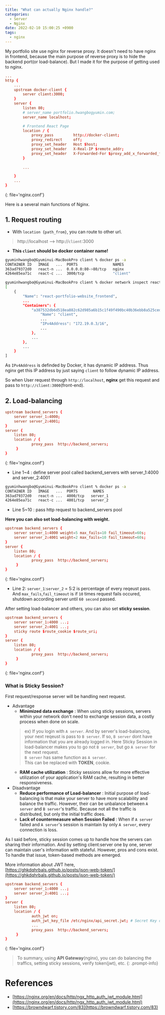 ```yaml
---
title: "What can actually Nginx handle?"
categories:
  - Server
  - Nginx
date: 2022-02-10 15:00:25 +0900
tags:
  - nginx
---
```



My portfolio site use nginx for reverse proxy. It doesn't need to have nginx in frontend, because the main purpose of reverse proxy is to hide the backend port(or load-balance). But I made it for the purpose of getting used to nginx.

```conf
...
http {
	...
    upstream docker-client {
        server client:3000;
    }
    server {
        listen 80;
        # server_name portfolio.hwangbogyumin.com;
        server_name localhost;

        # Frontend React Page
        location / {
            proxy_pass         http://docker-client;
            proxy_redirect     off;
            proxy_set_header   Host $host;
            proxy_set_header   X-Real-IP $remote_addr;
            proxy_set_header   X-Forwarded-For $proxy_add_x_forwarded_for;
        }
		
		...

    }
    ...
}
```
{: file='nginx.conf'}

Here is a several main functions of Nginx.

## 1. Request routing
   * With `location {path_from}`, you can route to other url.
   > http://localhost --> http://`client`:3000
   * **This `client` should be docker container name!**

```bash
gyuminhwangbo@Gyuminui-MacBookPro client % docker ps -a
CONTAINER ID   IMAGE   ...  PORTS                NAMES
363ad79372d0   react-n ...  0.0.0.0:80->80/tcp   nginx
4264e85ea71c   react-c ...  3000/tcp             "client"
```
	
```bash
gyuminhwangbo@Gyuminui-MacBookPro client % docker network inspect react-portfolio-website_frontend
[
	{
		"Name": "react-portfolio-website_frontend",
		...
		"Containers": {
			"a387532db6d518ea882c62d985a6b15c1f49f490bc40b36ebb8a525cedffdc1d": {
				"Name": "client",
				...
				"IPv4Address": "172.19.0.3/16",
				...
			},
			...
		},
		...
	}
]
```

As `IPv4Address` is definded by Docker, it has dynamic IP address. Thus nginx get this IP address by just saying `client` to follow dynamic IP address.

So when User request through `http://localhost`, **nginx** get this request and pass to `http://client:3000`(front-end).

## 2. Load-balancing

```conf
upstream backend_servers { 
    server server_1:4000; 
    server server_2:4001; 
} 
server { 
    listen 80; 
    location / { 
            proxy_pass  http://backend_servers; 
     }
}
```
{: file='nginx.conf'}

* Line 1~4 : define server pool called backend_servers with server_1:4000 and server_2:4001

```bash
gyuminhwangbo@Gyuminui-MacBookPro client % docker ps -a
CONTAINER ID   IMAGE   ...  PORTS       NAMES
363ad79372d0   react-n ...  4000/tcp   server_1
4264e85ea71c   react-c ...  4001/tcp   server_2
```

* Line 5~10 : pass http request to backend_servers pool

**Here you can also set load-balancing with weight.**

```conf
upstream backend_servers { 
    server server_1:4000 weight=5 max_fails=10 fail_timeout=60s; 
    server server_2:4001 weight=2 max_fails=10 fail_timeout=60s; 
} 
server { 
    listen 80; 
    location / { 
            proxy_pass  http://backend_servers; 
     }
}
```
{: file='nginx.conf'}

* Line 2: `server_1`:`server_2` = 5:2 is percentage of every reqeust pass. And `max_fails`,`fail_timeout` is if `10` times request fails occured, shutdown according server until `60 second` passed.

After setting load-balancer and others, you can also set **sticky session**.

```conf
upstream backend_servers { 
    server server_1:4000 ...; 
    server server_2:4001 ...;
	sticky route $route_cookie $route_uri; 
} 
server { 
    listen 80; 
    location / { 
            proxy_pass  http://backend_servers; 
     }
}
```
{: file='nginx.conf'}


### What is Sticky Session?
First request/response server will be handling next request.

* Advantage
  * **Minimized data exchange** : When using sticky sessions, servers within your network don't need to exchange session data, a costly process when done on scale.
  > ex) If you login with `A server`. And by server's load-balancing, your next reqeust is pass to `B server`. If so, `B server` dont have information that you are already logged in. Here Sticky Session in load-balancer makes you to go not `B server`, but go `A server` for the next request.       
  > `B server` has same function as `A server`.       
  > This can be replaced with **TOKEN**, cookie.    
  * **RAM cache utilization** : Sticky sessions allow for more effective utilization of your application's RAM cache, resulting in better responsiveness.
* Disadvantage
  * **Reduce performance of Load-balancer** : Initial purpose of load-balancing is that make your server to have more scalability and balance the traffic. However, their can be unbalance between `A server` and `B server`'s traffic. Because not all the traffic is distributed, but only the initial traffic does.
  * **Lack of countermeasure when Session Failed** : When if `A server` failed and `A server`'s session is maintain by only `A server`, every connection is loss.

As I said before, sticky session comes up to handle how the servers can sharing their information. And by setting client:server one by one, server can maintain user's information with stateful. However, pros and cons exist. To handle that issue, token-based methods are emerged.

More information about JWT here, [https://ghkdqhrbals.github.io/posts/json-web-token/](https://ghkdqhrbals.github.io/posts/json-web-token/)

```conf
upstream backend_servers { 
    server server_1:4000 ...; 
    server server_2:4001 ...;
} 
server { 
    listen 80; 
    location / { 
			auth_jwt on;
        	auth_jwt_key_file /etc/nginx/api_secret.jwt; # Secret Key of Server(symmetric key)
			...
        	proxy_pass  http://backend_servers; 
     }
}
```
{: file='nginx.conf'}


> To summary, using **API Gateway**(nginx), you can do balancing the traffics, setting sticky sessions, verify token(jwt), etc.
{: .prompt-info}


# References
* [https://nginx.org/en/docs/http/ngx_http_auth_jwt_module.html](https://nginx.org/en/docs/http/ngx_http_auth_jwt_module.html)
* [https://browndwarf.tistory.com/83](https://browndwarf.tistory.com/83)